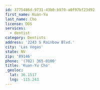 ```yaml
---
id: 3775486d-9731-43b0-b970-a0f97bf23d92
first_name: Kuan-Yu
last_name: Cho
license: DDS
services:
  - dentist
category: Dentists
address: '2243 S Rainbow Blvd.'
city: 'Las Vegas'
state: NV
zip: '89146'
phone: '(702) 365-0100'
title: 'Kuan-Yu Cho'
_geoloc:
  lat: 36.1517
  lng: -115.243
---
```

